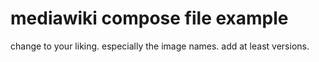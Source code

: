 # mediawiki compose file example
change to your liking. 
especially the image names. 
add at least versions.
